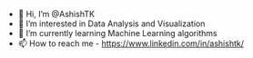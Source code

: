 - 👋 Hi, I’m @AshishTK
- 👀 I’m interested in Data Analysis and Visualization
- 🌱 I’m currently learning Machine Learning algorithms 
- 📫 How to reach me - https://www.linkedin.com/in/ashishtk/
<!-- - 💞️ I’m looking to collaborate on ... -->


<!---
AshishTK/AshishTK is a ✨ special ✨ repository because its `README.md` (this file) appears on your GitHub profile.
You can click the Preview link to take a look at your changes.
--->
